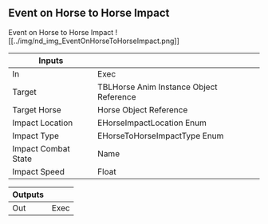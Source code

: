## Event on Horse to Horse Impact
Event on Horse to Horse Impact
![[../img/nd_img_EventOnHorseToHorseImpact.png]]

|Inputs||
|--|--|
| In | Exec |
| Target | TBLHorse Anim Instance Object Reference |
| Target Horse | Horse Object Reference |
| Impact Location | EHorseImpactLocation Enum |
| Impact Type | EHorseToHorseImpactType Enum |
| Impact Combat State | Name |
| Impact Speed | Float |

|Outputs||
|--|--|
| Out | Exec |
